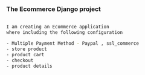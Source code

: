 ### The Ecommerce Django project

```bash

I am creating an Ecommerce application
where including the following configuration

- Multiple Payment Method - Paypal , ssl_commerce
- store product 
- product cart
- checkout
- product details




```